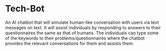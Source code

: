 # Tech-Bot

An AI chatbot that will simulate human-like conversation with users via text messages on text. It will assist individuals by responding to answers to their questionnaires the same as that of humans. The individuals can type some of the keywords to their problems/questionnaires where the chatbot provides the relevant conversations for them and assists them.